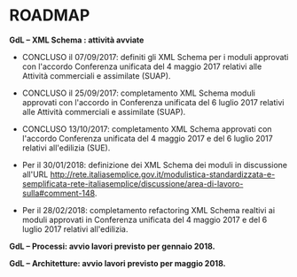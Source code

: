 # ROADMAP


**GdL – XML Schema : attività avviate**
- CONCLUSO il 07/09/2017: definiti gli XML Schema per i moduli approvati con l'accordo Conferenza unificata del 4 maggio 2017 relativi alle Attività commerciali e assimilate (SUAP).

- CONCLUSO il 25/09/2017: completamento XML Schema moduli approvati con l'accordo in Conferenza unificata del 6 luglio 2017 relativi alle Attività commerciali e assimilate (SUAP).

- CONCLUSO 13/10/2017: completamento XML Schema approvati con l'accordo Conferenza unificata del 4 maggio 2017 e del 6 luglio 2017 relativi all'edilizia (SUE).

- Per il 30/01/2018: definizione dei XML Schema dei moduli in discussione all'URL http://rete.italiasemplice.gov.it/modulistica-standardizzata-e-semplificata-rete-italiasemplice/discussione/area-di-lavoro-sulla#comment-148.

- Per il 28/02/2018: completamento refactoring XML Schema realtivi ai moduli approvati in Conferenza unificata del 4 maggio 2017 e del 6 luglio 2017 relativi all'edilizia.


**GdL – Processi: avvio lavori previsto per gennaio 2018.**


**GdL – Architetture: avvio lavori previsto per maggio 2018.**
